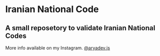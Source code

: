 # Iranian National Code
## A small reposetory to validate Iranian National Codes

More info available on my Instagram. [@aryadev.js](https://instagram.com/aryadev.js)